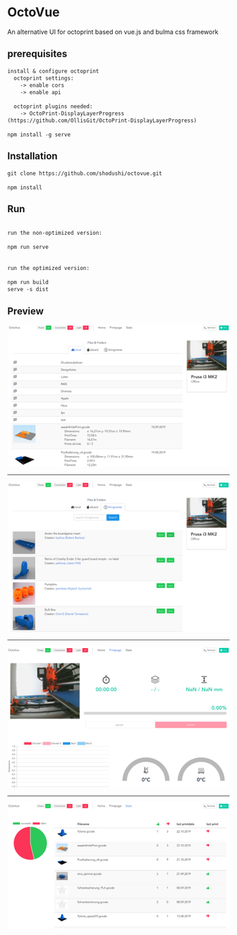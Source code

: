 # OctoVue

An alternative UI for octoprint based on vue.js and bulma css framework

## prerequisites
```
install & configure octoprint
  octoprint settings:
  	-> enable cors
  	-> enable api

  octoprint plugins needed:
    -> OctoPrint-DisplayLayerProgress (https://github.com/OllisGit/OctoPrint-DisplayLayerProgress)

npm install -g serve
```

## Installation
```
git clone https://github.com/shodushi/octovue.git

npm install
```

## Run
```

run the non-optimized version:

npm run serve


run the optimized version:

npm run build
serve -s dist

```


## Preview
![screenshot](screenshots/screen1.png)

<hr />

![screenshot](screenshots/screen2.png)

<hr />

![screenshot](screenshots/screen3.png)

<hr />

![screenshot](screenshots/screen4.png)
